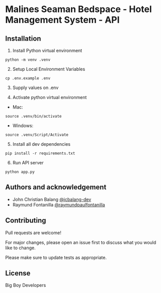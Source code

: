 # Malines Seaman Bedspace - Hotel Management System - API

## Installation

1. Install Python virtual environment

```
python -m venv .venv
```

2. Setup Local Environment Variables

```
cp .env.example .env
```

3. Supply values on .env

4. Activate python virtual environment

- Mac:

```
source .venv/bin/activate
```

- Windows:

```
source .venv/Script/Activate
```

5. Install all dev dependencies

```
pip install -r requirements.txt
```

6. Run API server

```
python app.py
```

## Authors and acknowledgement

- John Christian Balang [@jcbalang-dev](https://github.com/jcbalang-dev)
- Raymund Fontanilla [@raymundpaulfontanilla](https://github.com/raymundpaulfontanilla)

## Contributing

Pull requests are welcome!

For major changes, please open an issue first to discuss what you would like to change.

Please make sure to update tests as appropriate.

## License

Big Boy Developers

